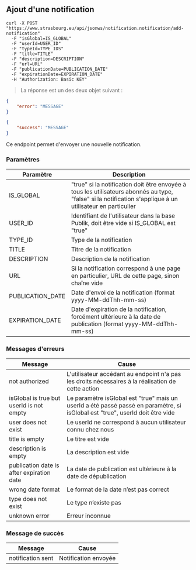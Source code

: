 ## Ajout d'une notification

```shell
curl -X POST "https://www.strasbourg.eu/api/jsonws/notification.notification/add-notification"
  -F "isGlobal=IS_GLOBAL"
  -F "userId=USER_ID"
  -F "typeId=TYPE_IDS"
  -F "title=TITLE"
  -F "description=DESCRIPTION"
  -F "url=URL"
  -F "publicationDate=PUBLICATION_DATE"
  -F "expirationDate=EXPIRATION_DATE"
  -H "Authorization: Basic KEY"
```


> La réponse est un des deux objet suivant :

```json
{
    "error": "MESSAGE"
}
```


```json
{
    "success": "MESSAGE"
}
```


Ce endpoint permet d'envoyer une nouvelle notification.

### Paramètres

Paramètre | Description
--------- | -----------
IS_GLOBAL | "true" si la notification doit être envoyée à tous les utilisateurs abonnés au type, "false" si la notification s'applique à un utilisateur en particulier
USER_ID | Identifiant de l'utilisateur dans la base Publik, doit être vide si IS_GLOBAL est "true"
TYPE_ID | Type de la notification
TITLE | Titre de la notification
DESCRIPTION | Description de la notification
URL | Si la notification correspond à une page en particulier, URL de cette page, sinon chaîne vide
PUBLICATION_DATE | Date d'envoi de la notification (format yyyy-MM-ddThh-mm-ss)
EXPIRATION_DATE | Date d'expiration de la notification, forcément ultérieure à la date de publication (format yyyy-MM-ddThh-mm-ss)

### Messages d'erreurs

Message | Cause
--------|--------
not authorized | L'utilisateur accédant au endpoint n'a pas les droits nécessaires à la réalisation de cette action
isGlobal is true but userId is not empty | Le paramètre isGlobal est "true" mais un userId a été passé passé en paramètre, si isGlobal est "true", userId doit être vide
user does not exist | Le userId ne correspond à aucun utilisateur connu chez nous
title is empty | Le titre est vide
description is empty | La description est vide
publication date is after expiration date | La date de publication est ultérieure à la date de dépublication
wrong date format | Le format de la date n’est pas correct
type does not exist | Le type n’existe pas
unknown error | Erreur inconnue

### Message de succès

Message | Cause
--------|--------
notification sent | Notification envoyée

